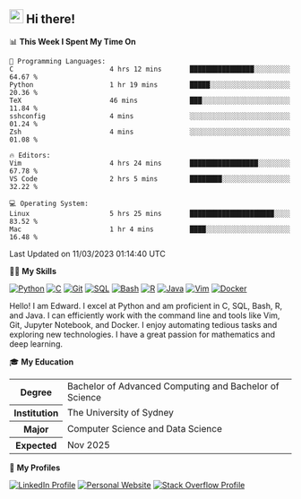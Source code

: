 ## <a href="#"><img src="https://media.giphy.com/media/hvRJCLFzcasrR4ia7z/giphy.gif" width="25px" height="25px"></a> Hi there!

<!--START_SECTION:waka-->
📊 **This Week I Spent My Time On** 

```text
💬 Programming Languages: 
C                        4 hrs 12 mins       ████████████████░░░░░░░░░   64.67 % 
Python                   1 hr 19 mins        █████░░░░░░░░░░░░░░░░░░░░   20.36 % 
TeX                      46 mins             ███░░░░░░░░░░░░░░░░░░░░░░   11.84 % 
sshconfig                4 mins              ░░░░░░░░░░░░░░░░░░░░░░░░░   01.24 % 
Zsh                      4 mins              ░░░░░░░░░░░░░░░░░░░░░░░░░   01.08 % 

🔥 Editors: 
Vim                      4 hrs 24 mins       █████████████████░░░░░░░░   67.78 % 
VS Code                  2 hrs 5 mins        ████████░░░░░░░░░░░░░░░░░   32.22 % 

💻 Operating System: 
Linux                    5 hrs 25 mins       █████████████████████░░░░   83.52 % 
Mac                      1 hr 4 mins         ████░░░░░░░░░░░░░░░░░░░░░   16.48 % 
```


 Last Updated on 11/03/2023 01:14:40 UTC
<!--END_SECTION:waka-->

💪🏻 **My Skills**

[![Python](https://img.shields.io/badge/-Python-yellow?style=flat-square&logo=Python)](#)
[![C     ](https://img.shields.io/badge/-C-blue?style=flat-square&logo=C)](#)
[![Git   ](https://img.shields.io/badge/-Git-grey?style=flat-square&logo=Git)](#)
[![SQL   ](https://img.shields.io/badge/-SQL-grey?style=flat-square&logo=SQLite)](#)
[![Bash  ](https://img.shields.io/badge/-Bash-grey?style=flat-square&logo=GNU-Bash)](#)
[![R     ](https://img.shields.io/badge/-R-grey?style=flat-square&logo=R)](#)
[![Java  ](https://img.shields.io/badge/-Java-grey?style=flat-square&logo=OpenJDK)](#)
[![Vim   ](https://img.shields.io/badge/-Vim-grey?style=flat-square&logo=Vim)](#)
[![Docker](https://img.shields.io/badge/-Docker-grey?style=flat-square&logo=Docker)](#)

Hello! I am Edward. I excel at Python and am proficient in C, SQL, Bash, R, and
Java. I can efficiently work with the command line and tools like Vim, Git,
Jupyter Notebook, and Docker. I enjoy automating tedious tasks and exploring new
technologies. I have a great passion for mathematics and deep learning.

🎓 **My Education**

<table>
<tr>
    <th>Degree</th>
    <td>Bachelor of Advanced Computing and Bachelor of Science</td>
</tr>
<tr>
    <th>Institution</th>
    <td>The University of Sydney</td>
</tr>
<tr>
    <th>Major</th>
    <td>Computer Science and Data Science</td>
</tr>
<tr>
    <th>Expected</th>
    <td>Nov 2025</td>
</tr>
</table>

🔗 **My Profiles**

[![LinkedIn Profile](https://img.shields.io/badge/-LinkedIn-blue?style=social&logo=LinkedIn)](https://www.linkedin.com/in/edward-ji)
[![Personal Website](https://img.shields.io/badge/-Personal%20Website-blue?style=social&logo=Bootstrap)](https://edwardji.dev)
[![Stack Overflow Profile](https://img.shields.io/badge/-Stack%20Overflow-blue?style=social&logo=StackOverflow)](https://stackoverflow.com/users/11658924)
